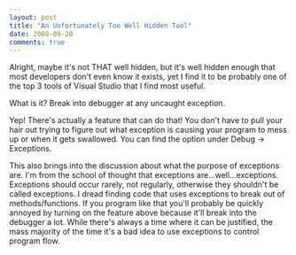 ```yaml
---
layout: post
title: "An Unfortunately Too Well Hidden Tool"
date: 2008-09-20
comments: true
---
```

Alright, maybe it's not THAT well hidden, but it's well hidden enough that most developers don't even know it exists, yet I find it to be probably one of the top 3 tools of Visual Studio that I find most useful.

What is it?  Break into debugger at any uncaught exception.

Yep!  There's actually a feature that can do that!  You don't have to pull your hair out trying to figure out what exception is causing your program to mess up or when it gets swallowed.  You can find the option under Debug -> Exceptions.

This also brings into the discussion about what the purpose of exceptions are.  I'm from the school of thought that exceptions are...well...exceptions.  Exceptions should occur rarely, not regularly, otherwise they shouldn't be called exceptions.  I dread finding code that uses exceptions to break out of methods/functions.  If you program like that you'll probably be quickly annoyed by turning on the feature above because it'll break into the debugger a lot.  While there's always a time where it can be justified, the mass majority of the time it's a bad idea to use exceptions to control program flow.
